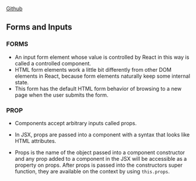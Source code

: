 [Github](https://batoolalali.github.io/401-Reading-notes/class28)

## Forms and Inputs

### FORMS
- An input form element whose value is controlled by React in this way is called a controlled component.
- HTML form elements work a little bit differently from other DOM elements in React, because form elements naturally keep some internal state.
- This form has the default HTML form behavior of browsing to a new page when the user submits the form.


### PROP
- Components accept arbitrary inputs called props. 
- In JSX, props are passed into a component with a syntax that looks like HTML attributes. 

- Props is the name of the object passed into a component constructor and any prop added to a component in the JSX will be accessible as a property on props. After props is passed into the constructors super function, they are available on the context by using `this.props`.


